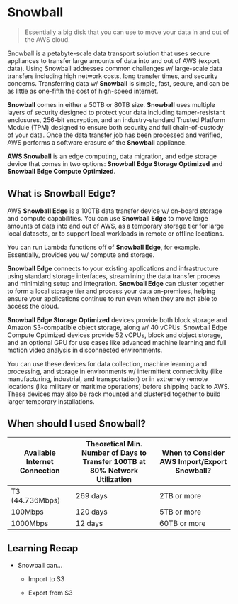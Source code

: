 # Snowball

> Essentially a big disk that you can use to move your data in and out of the AWS cloud.

Snowball is a petabyte-scale data transport solution that uses secure appliances to transfer large amounts of data into and out of AWS (export data). Using Snowball addresses common challenges w/ large-scale data transfers including high network costs, long transfer times, and security concerns. Transferring data w/ **Snowball** is simple, fast, secure, and can be as little as one-fifth the cost of high-speed internet.

**Snowball** comes in either a 50TB or 80TB size. **Snowball** uses multiple layers of security designed to protect your data including tamper-resistant enclosures, 256-bit encryption, and an industry-standard Trusted Platform Module (TPM) designed to ensure both security and full chain-of-custody of your data. Once the data transfer job has been processed and verified, AWS performs a software erasure of the **Snowball** appliance.

**AWS Snowball** is an edge computing, data migration, and edge storage device that comes in two options: **Snowball Edge Storage Optimized** and **Snowball Edge Compute Optimized**.

## What is Snowball Edge?

AWS **Snowball Edge** is a 100TB data transfer device w/ on-board storage and compute capabilities. You can use **Snowball Edge** to move large amounts of data into and out of AWS, as a temporary storage tier for large local datasets, or to support local workloads in remote or offline locations.

You can run Lambda functions off of **Snowball Edge**, for example. Essentially, provides you w/ compute and storage.

**Snowball Edge** connects to your existing applications and infrastructure using standard storage interfaces, streamlining the data transfer process and minimizing setup and integration. **Snowball Edge** can cluster together to form a local storage tier and process your data on-premises, helping ensure your applications continue to run even when they are not able to access the cloud.

**Snowball Edge Storage Optimized** devices provide both block storage and Amazon S3-compatible object storage, along w/ 40 vCPUs. Snowball Edge Compute Optimized devices provide 52 vCPUs, block and object storage, and an optional GPU for use cases like advanced machine learning and full motion video analysis in disconnected environments.

You can use these devices for data collection, machine learning and processing, and storage in environments w/ intermittent connectivity (like manufacturing, industrial, and transportation) or in extremely remote locations (like military or maritime operations) before shipping back to AWS. These devices may also be rack mounted and clustered together to build larger temporary installations.

## When should I used Snowball?

| **Available Internet Connection** | **Theoretical Min. Number of Days to Transfer 100TB at 80% Network Utilization** | **When to Consider AWS Import/Export Snowball?** |
|-----------------------------------|----------------------------------------------------------------------------------|--------------------------------------------------|
| T3 (44.736Mbps)                   | 269 days                                                                         | 2TB or more                                      |
| 100Mbps                           | 120 days                                                                         | 5TB or more                                      |
| 1000Mbps                          | 12 days                                                                          | 60TB or more                                     |

## Learning Recap

* Snowball can...

    * Import to S3

    * Export from S3
